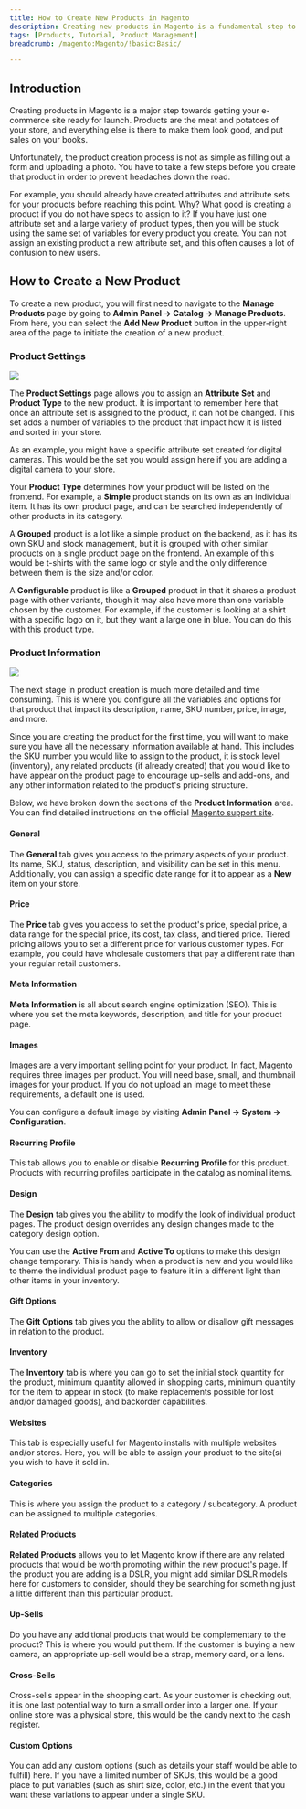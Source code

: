 ```yaml
---
title: How to Create New Products in Magento
description: Creating new products in Magento is a fundamental step to building your online store.
tags: [Products, Tutorial, Product Management]
breadcrumb: /magento:Magento/!basic:Basic/

---
```


Introduction
-----

Creating products in Magento is a major step towards getting your e-commerce site ready for launch. Products are the meat and potatoes of your store, and everything else is there to make them look good, and put sales on your books.

Unfortunately, the product creation process is not as simple as filling out a form and uploading a photo. You have to take a few steps before you create that product in order to prevent headaches down the road.

For example, you should already have created attributes and attribute sets for your products before reaching this point. Why? What good is creating a product if you do not have specs to assign to it? If you have just one attribute set and a large variety of product types, then you will be stuck using the same set of variables for every product you create. You can not assign an existing product a new attribute set, and this often causes a lot of confusion to new users.

How to Create a New Product
-----

To create a new product, you will first need to navigate to the **Manage Products** page by going to **Admin Panel -> Catalog -> Manage Products**. From here, you can select the **Add New Product** button in the upper-right area of the page to initiate the creation of a new product.

### Product Settings

![][products]

The **Product Settings** page allows you to assign an **Attribute Set** and **Product Type** to the new product. It is important to remember here that once an attribute set is assigned to the product, it can not be changed. This set adds a number of variables to the product that impact how it is listed and sorted in your store.

As an example, you might have a specific attribute set created for digital cameras. This would be the set you would assign here if you are adding a digital camera to your store.

Your **Product Type** determines how your product will be listed on the frontend. For example, a **Simple** product stands on its own as an individual item. It has its own product page, and can be searched independently of other products in its category.

A **Grouped** product is a lot like a simple product on the backend, as it has its own SKU and stock management, but it is grouped with other similar products on a single product page on the frontend. An example of this would be t-shirts with the same logo or style and the only difference between them is the size and/or color.

A **Configurable** product is like a **Grouped** product in that it shares a product page with other variants, though it may also have more than one variable chosen by the customer. For example, if the customer is looking at a shirt with a specific logo on it, but they want a large one in blue. You can do this with this product type.

### Product Information

![][products2]

The next stage in product creation is much more detailed and time consuming. This is where you configure all the variables and options for that product that impact its description, name, SKU number, price, image, and more.

Since you are creating the product for the first time, you will want to make sure you have all the necessary information available at hand. This includes the SKU number you would like to assign to the product, it is stock level (inventory), any related products (if already created) that you would like to have appear on the product page to encourage up-sells and add-ons, and any other information related to the product's pricing structure.

Below, we have broken down the sections of the **Product Information** area. You can find detailed instructions on the official [Magento support site][magento].

#### General

The **General** tab gives you access to the primary aspects of your product. Its name, SKU, status, description, and visibility can be set in this menu. Additionally, you can assign a specific date range for it to appear as a **New** item on your store.

#### Price

The **Price** tab gives you access to set the product's price, special price, a data range for the special price, its cost, tax class, and tiered price. Tiered pricing allows you to set a different price for various customer types. For example, you could have wholesale customers that pay a different rate than your regular retail customers.

#### Meta Information

**Meta Information** is all about search engine optimization (SEO). This is where you set the meta keywords, description, and title for your product page.

#### Images

Images are a very important selling point for your product. In fact, Magento requires three images per product. You will need base, small, and thumbnail images for your product. If you do not upload an image to meet these requirements, a default one is used.

You can configure a default image by visiting **Admin Panel -> System -> Configuration**.

#### Recurring Profile

This tab allows you to enable or disable **Recurring Profile** for this product. Products with recurring profiles participate in the catalog as nominal items.

#### Design

The **Design** tab gives you the ability to modify the look of individual product pages. The product design overrides any design changes made to the category design option. 

You can use the **Active From** and **Active To** options to make this design change temporary. This is handy when a product is new and you would like to theme the individual product page to feature it in a different light than other items in your inventory. 

#### Gift Options

The **Gift Options** tab gives you the ability to allow or disallow gift messages in relation to the product.

#### Inventory

The **Inventory** tab is where you can go to set the initial stock quantity for the product, minimum quantity allowed in shopping carts, minimum quantity for the item to appear in stock (to make replacements possible for lost and/or damaged goods), and backorder capabilities.

#### Websites

This tab is especially useful for Magento installs with multiple websites and/or stores. Here, you will be able to assign your product to the site(s) you wish to have it sold in.

#### Categories

This is where you assign the product to a category / subcategory. A product can be assigned to multiple categories.

#### Related Products

**Related Products** allows you to let Magento know if there are any related products that would be worth promoting within the new product's page. If the product you are adding is a DSLR, you might add similar DSLR models here for customers to consider, should they be searching for something just a little different than this particular product.

#### Up-Sells

Do you have any additional products that would be complementary to the product? This is where you would put them. If the customer is buying a new camera, an appropriate up-sell would be a strap, memory card, or a lens.

#### Cross-Sells

Cross-sells appear in the shopping cart. As your customer is checking out, it is one last potential way to turn a small order into a larger one. If your online store was a physical store, this would be the candy next to the cash register.

#### Custom Options

You can add any custom options (such as details your staff would be able to fulfill) here. If you have a limited number of SKUs, this would be a good place to put variables (such as shirt size, color, etc.) in the event that you want these variations to appear under a single SKU.

[products]: assets/products_1.jpeg
[products2]: assets/products_2.jpeg
[magento]: http://www.magentocommerce.com/knowledge-base/entry/tutorial-creating-products